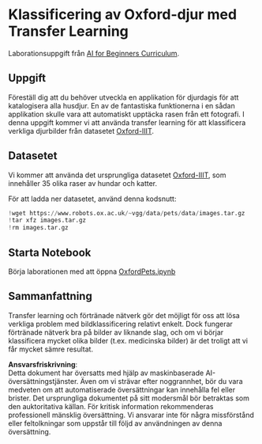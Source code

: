 # Klassificering av Oxford-djur med Transfer Learning

Laborationsuppgift från [AI for Beginners Curriculum](https://github.com/microsoft/ai-for-beginners).

## Uppgift

Föreställ dig att du behöver utveckla en applikation för djurdagis för att katalogisera alla husdjur. En av de fantastiska funktionerna i en sådan applikation skulle vara att automatiskt upptäcka rasen från ett fotografi. I denna uppgift kommer vi att använda transfer learning för att klassificera verkliga djurbilder från datasetet [Oxford-IIIT](https://www.robots.ox.ac.uk/~vgg/data/pets/).

## Datasetet

Vi kommer att använda det ursprungliga datasetet [Oxford-IIIT](https://www.robots.ox.ac.uk/~vgg/data/pets/), som innehåller 35 olika raser av hundar och katter.

För att ladda ner datasetet, använd denna kodsnutt:

```python
!wget https://www.robots.ox.ac.uk/~vgg/data/pets/data/images.tar.gz
!tar xfz images.tar.gz
!rm images.tar.gz
```

## Starta Notebook

Börja laborationen med att öppna [OxfordPets.ipynb](../../../../../../lessons/4-ComputerVision/08-TransferLearning/lab/OxfordPets.ipynb)

## Sammanfattning

Transfer learning och förtränade nätverk gör det möjligt för oss att lösa verkliga problem med bildklassificering relativt enkelt. Dock fungerar förtränade nätverk bra på bilder av liknande slag, och om vi börjar klassificera mycket olika bilder (t.ex. medicinska bilder) är det troligt att vi får mycket sämre resultat.

**Ansvarsfriskrivning**:  
Detta dokument har översatts med hjälp av maskinbaserade AI-översättningstjänster. Även om vi strävar efter noggrannhet, bör du vara medveten om att automatiserade översättningar kan innehålla fel eller brister. Det ursprungliga dokumentet på sitt modersmål bör betraktas som den auktoritativa källan. För kritisk information rekommenderas professionell mänsklig översättning. Vi ansvarar inte för några missförstånd eller feltolkningar som uppstår till följd av användningen av denna översättning.